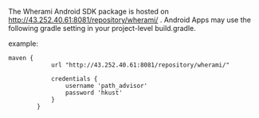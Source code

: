 The Wherami Android SDK package is hosted on http://43.252.40.61:8081/repository/wherami/ .
Android Apps may use the following gradle setting in your project-level build.gradle.

example:
```maven
maven {
            url "http://43.252.40.61:8081/repository/wherami/"

            credentials {
                username 'path_advisor'
                password 'hkust'
            }
        }
```
